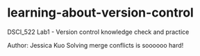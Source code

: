 # learning-about-version-control
DSCI_522 Lab1 - Version control knowledge check and practice

Author: Jessica Kuo
Solving merge conflicts is soooooo hard!